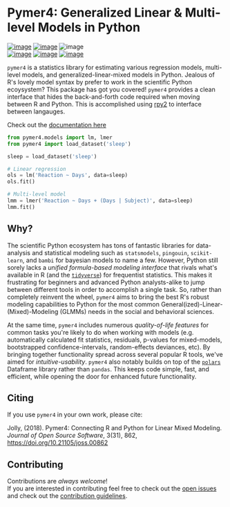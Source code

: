 # Pymer4: Generalized Linear & Multi-level Models in Python

[![image](https://img.shields.io/badge/contributions-welcome-brightgreen.svg?style=flat)](https://github.com/ejolly/pymer4/issues) [![image](https://anaconda.org/ejolly/pymer4/badges/version.svg)](https://anaconda.org/ejolly/pymer4) ![image](https://img.shields.io/badge/python-3.10%20%7C%203.11%20%7C%203.12-blue)  
[![image](https://pepy.tech/badge/pymer4)](https://pepy.tech/project/pymer4) [![image](http://joss.theoj.org/papers/10.21105/joss.00862/status.svg)](https://doi.org/10.21105/joss.00862) [![image](https://zenodo.org/badge/90598701.svg)](https://zenodo.org/record/1523205)  

`pymer4` is a statistics library for estimating various regression models, multi-level models, and generalized-linear-mixed models in Python. Jealous of R's lovely model syntax by prefer to work in the scientific Python ecoysystem? This package has got you covered! `pymer4` provides a clean interface that hides the back-and-forth code required when moving between R and Python. This is accomplished using [rpy2](https://rpy2.github.io/doc/latest/html/index.html/) to interface between langauges.

Check out the [documentation here](https://eshinjolly.com/pymer4)

```python
from pymer4.models import lm, lmer
from pymer4 import load_dataset('sleep')

sleep = load_dataset('sleep')

# Linear regression
ols = lm('Reaction ~ Days', data=sleep)
ols.fit()

# Multi-level model
lmm = lmer('Reaction ~ Days + (Days | Subject)', data=sleep)
lmm.fit()
```


## Why?

The scientific Python ecosystem has tons of fantastic libraries for data-analysis and statistical modeling such as `statsmodels`, `pingouin`, `scikit-learn`, and `bambi` for bayesian models to name a few. However, Python still sorely lacks a *unified formula-based modeling interface* that rivals what's available in R (and the [`tidyverse`](https://www.tidyverse.org/)) for frequentist statistics. This makes it frustrating for beginners and advanced Python analysts-alike to jump between different tools in order to accomplish a single task. So, rather than completely reinvent the wheel, `pymer4` aims to bring the best R's robust modeling capabilities to Python for the most common General(ized)-Linear-(Mixed)-Modeling (GLMMs) needs in the social and behavioral sciences. 

At the same time, `pymer4` includes numerous *quality-of-life features* for common tasks you're likely to do when working with models (e.g. automatically calculated fit statistics, residuals, p-values for mixed-models, bootstrapped confidence-intervals, random-effects deviances, etc). By bringing together functionality spread across several popular R tools, we've aimed for *intuitive-usability*. `pymer4` also notably builds on top of the [`polars`](https://docs.pola.rs/py-polars/html/reference/) Dataframe library rather than `pandas`. This keeps code simple, fast, and efficient, while opening the door for enhanced future functionality.

## Citing

If you use `pymer4` in your own work, please cite:

Jolly, (2018). Pymer4: Connecting R and Python for Linear Mixed
Modeling. *Journal of Open Source Software*, 3(31), 862,
<https://doi.org/10.21105/joss.00862>

## Contributing

Contributions are *always welcome*!  
If you are interested in contributing feel free to check out the [open issues](https://github.com/ejolly/pymer4/issues) and check out the [contribution guidelines](https://eshinjolly.com/pymer4/contributing.html).